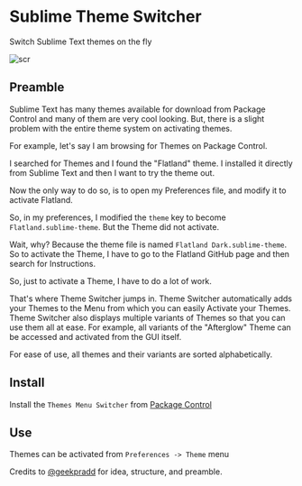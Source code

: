 # Sublime Theme Switcher
Switch Sublime Text themes on the fly

![scr](https://cloud.githubusercontent.com/assets/11352152/14230693/b6e33c28-f92f-11e5-8d6c-b2e32054f804.png)

## Preamble
Sublime Text has many themes available for download from Package Control and many of them are very cool looking. But, there is a slight problem with the entire theme system on activating themes.

For example, let's say I am browsing for Themes on Package Control.

I searched for Themes and I found the "Flatland" theme. I installed it directly from Sublime Text and then I want to try the theme out.

Now the only way to do so, is to open my Preferences file, and modify it to activate Flatland.

So, in my preferences, I modified the `theme` key to become `Flatland.sublime-theme`. But the Theme did not activate.

Wait, why? Because the theme file is named `Flatland Dark.sublime-theme`. So to activate the Theme, I have to go to the Flatland GitHub page and then search for Instructions.

So, just to activate a Theme, I have to do a lot of work.

That's where Theme Switcher jumps in. Theme Switcher automatically adds your Themes to the Menu from which you can easily Activate your Themes. Theme Switcher also displays multiple variants of Themes so that you can use them all at ease. For example, all variants of the "Afterglow" Theme can be accessed and activated from the GUI itself.

For ease of use, all themes and their variants are sorted alphabetically.

## Install
Install the `Themes Menu Switcher` from [Package Control](https://packagecontrol.io/)

## Use
Themes can be activated from `Preferences -> Theme` menu

Credits to [@geekpradd](https://github.com/geekpradd) for idea, structure, and preamble.
